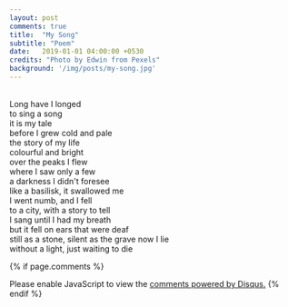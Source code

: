 ```yaml
---
layout: post
comments: true
title:  "My Song"
subtitle: "Poem"
date:   2019-01-01 04:00:00 +0530
credits: "Photo by Edwin from Pexels"
background: '/img/posts/my-song.jpg'
---
```


<br>Long have I longed
<br>to sing a song
<br>it is my tale
<br>before I grew cold and pale
<br>the story of my life
<br>colourful and bright
<br>over the peaks I flew
<br>where I saw only a few
<br>a darkness I didn't foresee
<br>like a basilisk, it swallowed me
<br>I went numb, and I fell
<br>to a city, with a story to tell
<br>I sang until I had my breath
<br>but it fell on ears that were deaf
<br>still as a stone, silent as the grave now I lie
<br>without a light, just waiting to die

{% if page.comments %}
<div id="disqus_thread"></div>
<script>
    /**
     *  RECOMMENDED CONFIGURATION VARIABLES: EDIT AND UNCOMMENT THE SECTION BELOW TO INSERT DYNAMIC VALUES FROM YOUR PLATFORM OR CMS.
     *  LEARN WHY DEFINING THESE VARIABLES IS IMPORTANT: https://disqus.com/admin/universalcode/#configuration-variables
     */
    /*
    var disqus_config = function () {
        this.page.url = PAGE_URL;  // Replace PAGE_URL with your page's canonical URL variable
        this.page.identifier = PAGE_IDENTIFIER; // Replace PAGE_IDENTIFIER with your page's unique identifier variable
    };
    */
    (function() {  // REQUIRED CONFIGURATION VARIABLE: EDIT THE SHORTNAME BELOW
        var d = document, s = d.createElement('script');

        s.src = 'https://amanabt.disqus.com/embed.js';  // IMPORTANT: Replace EXAMPLE with your forum shortname!

        s.setAttribute('data-timestamp', +new Date());
        (d.head || d.body).appendChild(s);
    })();
</script>
<noscript>Please enable JavaScript to view the <a href="https://disqus.com/?ref_noscript" rel="nofollow">comments powered by Disqus.</a></noscript>
{% endif %}
